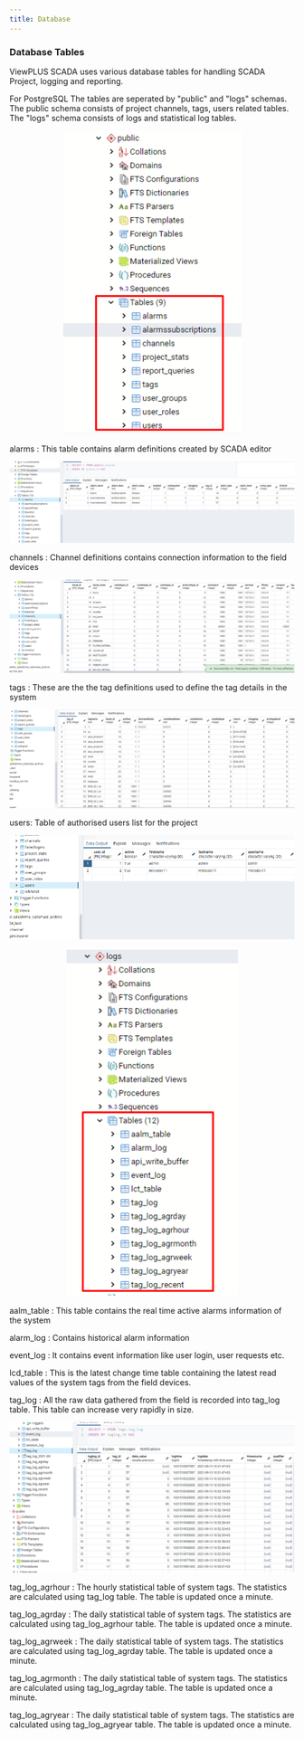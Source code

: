 ```yaml
---
title: Database
---
```


### Database Tables

ViewPLUS SCADA uses various database tables for handling SCADA Project, logging and reporting.

For PostgreSQL The tables are seperated by "public" and "logs" schemas. The public schema consists of project channels, tags, users related tables. The "logs" schema consists of logs and statistical log tables.

<center>

![ViewPLUS-SCADA-Database-01](/img/ViewPLUS-SCADA-Database-01.png)

</center>

alarms : This table contains alarm definitions created by SCADA editor

<center>

![dt-alarm](/img/dt-alarm.png)

</center>

channels : Channel definitions contains connection information to the field devices

<center>

![dt-ch](/img/dt-ch.png)

</center>

tags : These are the the tag definitions used to define the tag details in the system

<center>

![dt-tag](/img/dt-tag.png)

</center>

users: Table of authorised users list for the project

<center>

![dt-users](/img/dt-users.png)

</center>







<center>

![ViewPLUS-SCADA-Database-02](/img/ViewPLUS-SCADA-Database-02.png)

</center>

aalm_table : This table contains the real time active alarms information of the system

alarm_log : Contains historical alarm information

event_log : It contains event information like user login, user requests etc.

lcd_table : This is the latest change time table containing the latest read values of the system tags from the field devices.

tag_log : All the raw data gathered from the field is recorded into tag_log table. This table can increase very rapidly in size.

<center>

![database-taglog](/img/database-taglog.png)

</center>

tag_log_agrhour : The hourly statistical table of system tags. The statistics are calculated using tag_log table. The table is updated once a minute.

tag_log_agrday : The daily statistical table of system tags. The statistics are calculated using tag_log_agrhour table. The table is updated once a minute.

tag_log_agrweek : The daily statistical table of system tags. The statistics are calculated using tag_log_agrday table. The table is updated once a minute.

tag_log_agrmonth : The daily statistical table of system tags. The statistics are calculated using tag_log_agrday table. The table is updated once a minute.

tag_log_agryear : The daily statistical table of system tags. The statistics are calculated using tag_log_agryear table. The table is updated once a minute.